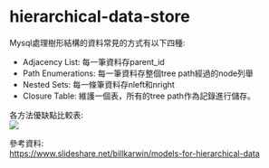 # hierarchical-data-store
Mysql處理樹形結構的資料常見的方式有以下四種:  
- Adjacency List: 每一筆資料存parent_id
- Path Enumerations: 每一筆資料存整個tree path經過的node列舉
- Nested Sets: 每一條筆資料存nleft和nright
- Closure Table: 維護一個表，所有的tree path作為記錄進行儲存。

各方法優缺點比較表:  
![](https://i.imgur.com/ae4cWtu.png)  


參考資料:  
https://www.slideshare.net/billkarwin/models-for-hierarchical-data
